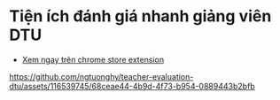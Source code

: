 
# Tiện ích đánh giá nhanh giảng viên DTU 
  - [Xem ngay trên chrome store extension](https://chromewebstore.google.com/detail/cjdehokiceofnofkeelodgijlgjeimak)

https://github.com/ngtuonghy/teacher-evaluation-dtu/assets/116539745/68ceae44-4b9d-4f73-b954-0889443b2bfb
